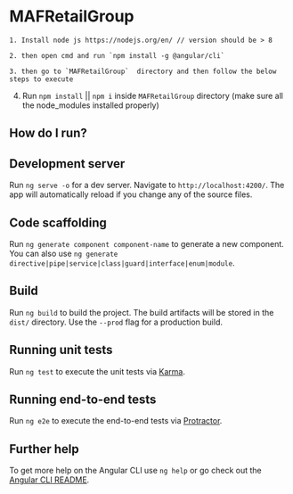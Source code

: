 # MAFRetailGroup

    1. Install node js https://nodejs.org/en/ // version should be > 8

    2. then open cmd and run `npm install -g @angular/cli`

    3. then go to `MAFRetailGroup`  directory and then follow the below steps to execute

4.  Run `npm install` || `npm i` inside `MAFRetailGroup` directory (make sure all the node_modules installed properly)

## How do I run?

## Development server

Run `ng serve -o` for a dev server. Navigate to `http://localhost:4200/`. The app will automatically reload if you change any of the source files.

## Code scaffolding

Run `ng generate component component-name` to generate a new component. You can also use `ng generate directive|pipe|service|class|guard|interface|enum|module`.

## Build

Run `ng build` to build the project. The build artifacts will be stored in the `dist/` directory. Use the `--prod` flag for a production build.

## Running unit tests

Run `ng test` to execute the unit tests via [Karma](https://karma-runner.github.io).

## Running end-to-end tests

Run `ng e2e` to execute the end-to-end tests via [Protractor](http://www.protractortest.org/).

## Further help

To get more help on the Angular CLI use `ng help` or go check out the [Angular CLI README](https://github.com/angular/angular-cli/blob/master/README.md).
